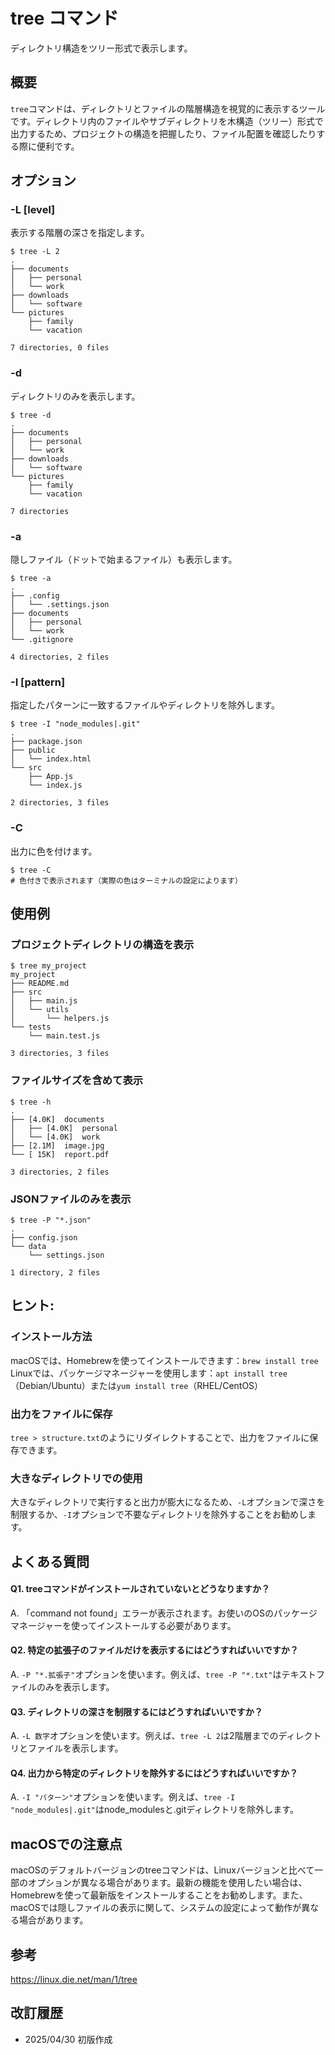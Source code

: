 # tree コマンド

ディレクトリ構造をツリー形式で表示します。

## 概要

`tree`コマンドは、ディレクトリとファイルの階層構造を視覚的に表示するツールです。ディレクトリ内のファイルやサブディレクトリを木構造（ツリー）形式で出力するため、プロジェクトの構造を把握したり、ファイル配置を確認したりする際に便利です。

## オプション

### **-L [level]**

表示する階層の深さを指定します。

```console
$ tree -L 2
.
├── documents
│   ├── personal
│   └── work
├── downloads
│   └── software
└── pictures
    ├── family
    └── vacation

7 directories, 0 files
```

### **-d**

ディレクトリのみを表示します。

```console
$ tree -d
.
├── documents
│   ├── personal
│   └── work
├── downloads
│   └── software
└── pictures
    ├── family
    └── vacation

7 directories
```

### **-a**

隠しファイル（ドットで始まるファイル）も表示します。

```console
$ tree -a
.
├── .config
│   └── .settings.json
├── documents
│   ├── personal
│   └── work
└── .gitignore

4 directories, 2 files
```

### **-I [pattern]**

指定したパターンに一致するファイルやディレクトリを除外します。

```console
$ tree -I "node_modules|.git"
.
├── package.json
├── public
│   └── index.html
└── src
    ├── App.js
    └── index.js

2 directories, 3 files
```

### **-C**

出力に色を付けます。

```console
$ tree -C
# 色付きで表示されます（実際の色はターミナルの設定によります）
```

## 使用例

### プロジェクトディレクトリの構造を表示

```console
$ tree my_project
my_project
├── README.md
├── src
│   ├── main.js
│   └── utils
│       └── helpers.js
└── tests
    └── main.test.js

3 directories, 3 files
```

### ファイルサイズを含めて表示

```console
$ tree -h
.
├── [4.0K]  documents
│   ├── [4.0K]  personal
│   └── [4.0K]  work
├── [2.1M]  image.jpg
└── [ 15K]  report.pdf

3 directories, 2 files
```

### JSONファイルのみを表示

```console
$ tree -P "*.json"
.
├── config.json
└── data
    └── settings.json

1 directory, 2 files
```

## ヒント:

### インストール方法

macOSでは、Homebrewを使ってインストールできます：`brew install tree`
Linuxでは、パッケージマネージャーを使用します：`apt install tree`（Debian/Ubuntu）または`yum install tree`（RHEL/CentOS）

### 出力をファイルに保存

`tree > structure.txt`のようにリダイレクトすることで、出力をファイルに保存できます。

### 大きなディレクトリでの使用

大きなディレクトリで実行すると出力が膨大になるため、`-L`オプションで深さを制限するか、`-I`オプションで不要なディレクトリを除外することをお勧めします。

## よくある質問

#### Q1. treeコマンドがインストールされていないとどうなりますか？
A. 「command not found」エラーが表示されます。お使いのOSのパッケージマネージャーを使ってインストールする必要があります。

#### Q2. 特定の拡張子のファイルだけを表示するにはどうすればいいですか？
A. `-P "*.拡張子"`オプションを使います。例えば、`tree -P "*.txt"`はテキストファイルのみを表示します。

#### Q3. ディレクトリの深さを制限するにはどうすればいいですか？
A. `-L 数字`オプションを使います。例えば、`tree -L 2`は2階層までのディレクトリとファイルを表示します。

#### Q4. 出力から特定のディレクトリを除外するにはどうすればいいですか？
A. `-I "パターン"`オプションを使います。例えば、`tree -I "node_modules|.git"`はnode_modulesと.gitディレクトリを除外します。

## macOSでの注意点

macOSのデフォルトバージョンのtreeコマンドは、Linuxバージョンと比べて一部のオプションが異なる場合があります。最新の機能を使用したい場合は、Homebrewを使って最新版をインストールすることをお勧めします。また、macOSでは隠しファイルの表示に関して、システムの設定によって動作が異なる場合があります。

## 参考

https://linux.die.net/man/1/tree

## 改訂履歴

- 2025/04/30 初版作成